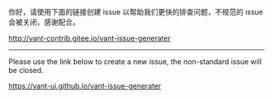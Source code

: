 你好，请使用下面的链接创建 issue 以帮助我们更快的排查问题，不规范的 issue 会被关闭，感谢配合。

http://vant-contrib.gitee.io/vant-issue-generater

---

Please use the link below to create a new issue, the non-standard issue will be closed.

https://vant-ui.github.io/vant-issue-generater
